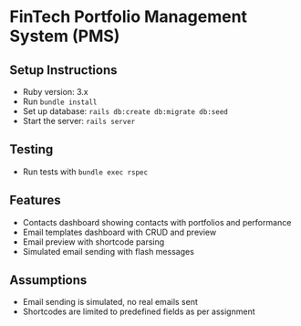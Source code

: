 # FinTech Portfolio Management System (PMS)

## Setup Instructions

- Ruby version: 3.x
- Run `bundle install`
- Set up database: `rails db:create db:migrate db:seed`
- Start the server: `rails server`

## Testing

- Run tests with `bundle exec rspec`

## Features

- Contacts dashboard showing contacts with portfolios and performance
- Email templates dashboard with CRUD and preview
- Email preview with shortcode parsing
- Simulated email sending with flash messages

## Assumptions

- Email sending is simulated, no real emails sent
- Shortcodes are limited to predefined fields as per assignment

